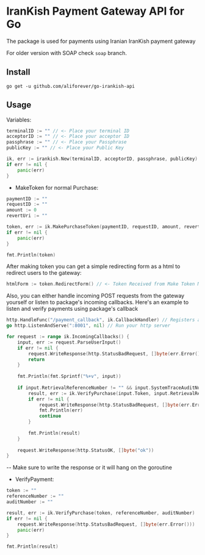 # IranKish Payment Gateway API for Go
The package is used for payments using Iranian IranKish payment gateway

For older version with SOAP check `soap` branch.

## Install
```go get -u github.com/aliforever/go-irankish-api```

## Usage
Variables:
```go
terminalID := "" // <- Place your terminal ID 
acceptorID := "" // <- Place your acceptor ID
passphrase := "" // <- Place your Passphrase
publicKey := "" // <- Place your Public Key

ik, err := irankish.New(terminalID, acceptorID, passphrase, publicKey)
if err != nil {
    panic(err)
}
```
- MakeToken for normal Purchase:
```go
paymentID := ""
requestID := ""
amount := 0
revertUri := ""

token, err := ik.MakePurchaseToken(paymentID, requestID, amount, revertUri)
if err != nil {
	panic(err)
}

fmt.Println(token)
```

After making token you can get a simple redirecting form as a html to redirect users to the gateway:
```go
htmlForm := token.RedirectForm() // <- Token Received from Make Token Method
```

Also, you can either handle incoming POST requests from the gateway yourself or listen to package's incoming callbacks. Here's an example to listen and verify payments using package's callback
```go
http.HandleFunc("/payment_callback", ik.CallbackHandler) // Registers a http handler for callbacks
go http.ListenAndServe(":8001", nil) // Run your http server

for request := range ik.IncomingCallbacks() {
    input, err := request.ParseUserInput()
    if err != nil {
        request.WriteResponse(http.StatusBadRequest, []byte(err.Error()))
        return
    }
    
    fmt.Println(fmt.Sprintf("%+v", input))
    
    if input.RetrievalReferenceNumber != "" && input.SystemTraceAuditNumber != "" {
        result, err := ik.VerifyPurchase(input.Token, input.RetrievalReferenceNumber, input.SystemTraceAuditNumber)
        if err != nil {
            request.WriteResponse(http.StatusBadRequest, []byte(err.Error()))
            fmt.Println(err)
            continue
        }
	
        fmt.Println(result)
    }
    
    request.WriteResponse(http.StatusOK, []byte("ok"))
}
```
-- Make sure to write the response or it will hang on the goroutine
- VerifyPayment:
```go
token := ""
referenceNumber := ""
auditNumber := ""

result, err := ik.VerifyPurchase(token, referenceNumber, auditNumber)
if err != nil {
    request.WriteResponse(http.StatusBadRequest, []byte(err.Error()))
    panic(err)
}

fmt.Println(result)
```

